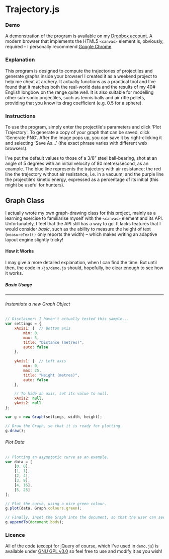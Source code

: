 Trajectory.js
=============

### Demo
A demonstration of the program is available on my [Dropbox account](http://dl.dropbox.com/u/42030209/rough/arrow/demo.html). A modern browser that implements the HTML5 `<canvas>` element is, obviously, required – I personally recommend [Google Chrome](https://www.google.com/chrome). 

### Explanation
This program is designed to compute the trajectories of projectiles and generate graphs inside your browser! I created it as a weekend project to help me cheat at archery. It actually functions as a practical tool and I've found that it matches both the real-world data and the results of my 40# English longbow on the range quite well. It is also suitable for modelling other sub-sonic projectiles, such as tennis balls and air rifle pellets, providing that you know its drag coefficient (e.g. 0.5 for a sphere).

### Instructions
To use the program, simply enter the projectile's parameters and click 'Plot Trajectory'. To generate a copy of your graph that can be saved, click ‘Generate PNG’. After the image pops up, you can save it by right-clicking it and selecting ‘Save As…’ (the exact phrase varies with different web browsers).

I’ve put the default values to those of a 3/8” steel ball-bearing, shot at an angle of 5 degrees with an initial velocity of 80 metres/second, as an example. The blue line represents the trajectory with air resistance; the red line the trajectory without air resistance, i.e. in a vacuum; and the purple line the projectile’s kinetic energy, expressed as a percentage of its initial (this might be useful for hunters).

Graph Class
-----------
I actually wrote my own graph-drawing class for this project, mainly as a learning exercise to familiarise myself with the `<canvas>` element and its API. Unfortunately, I feel that the API still has a way to go. It lacks features that I would consider *basic*, such as the ability to measure the height of text (`measureText()` only reports the width) – which makes writing an adaptive layout engine slightly tricky!

#### How it Works
I may give a more detailed explanation, when I can find the time. But until then, the code in `/js/demo.js` should, hopefully, be clear enough to see how it works.

##### Basic Usage
*****************
###### Instantiate a new Graph Object
```javascript
// Disclaimer: I haven't actually tested this sample...
var settings = {
    xAxis1: {  // Bottom axis
		min: 0,
        max: 5,
        title: "Distance (metres)",
        auto: false
    },
    
    yAxis1: {  // Left axis
        min: 0,
        max: 25,
        title: "Height (metres)",
        auto: false
    },

    // To hide an axis, set its value to null.
    xAxis2: null,
    yAxis2: null
};

var g = new Graph(settings, width, height);

// Draw the Graph, so that it is ready for plotting.
g.draw();
```
###### Plot Data
```javascript
// Plotting an asymptotic curve as an example.
var data = [
    [0, 0],
    [1, 1],
    [2, 4],
    [3, 9],
    [4, 16],
    [5, 25]
];

// Plot the curve, using a nice green colour.
g.plot(data, Graph.colours.green);

// Finally, inset the Graph into the document, so that the user can see it.
g.appendTo(document.body);
```
### Licence
All of the code (except for jQuery of course, which I've used in `demo.js`) is available under [GNU GPL v3.0](http://www.gnu.org/licenses/gpl-3.0.html) so feel free to use and modify it as you wish!
    
